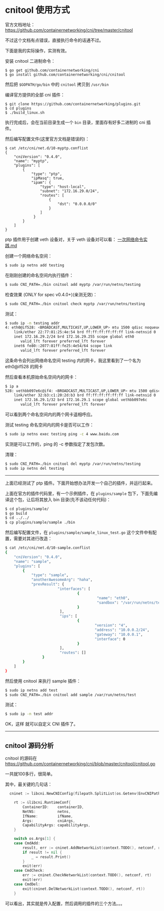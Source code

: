 # cnitool 使用方式

官方文档地址：https://github.com/containernetworking/cni/tree/master/cnitool

不过这个文档有点错误，直接执行命令的话通不过。

下面是我的实际操作，实测有效。



安装 cnitool 二进制命令：

```
$ go get github.com/containernetworking/cni
$ go install github.com/containernetworking/cni/cnitool
```

然后把 `$GOPATH/go/bin` 中的 `cnitool` 拷贝到 `/usr/bin`



编译官方提供的全部 cni 插件：

```
$ git clone https://github.com/containernetworking/plugins.git
$ cd plugins
$ ./build_linux.sh
```

执行完成后，会在当前目录生成一个 `bin` 目录，里面存有好多二进制的 cni 插件。



然后编写配置文件(这里官方文档是错误的)：

```
$ cat /etc/cni/net.d/10-myptp.conflist
{
    "cniVersion": "0.4.0",
    "name": "myptp",
    "plugins": [
        {
            "type": "ptp",
            "ipMasq": true,
            "ipam": {
                "type": "host-local",
                "subnet": "172.16.29.0/24",
                "routes": [
                    {
                        "dst": "0.0.0.0/0"
                    }
                ]
             }
        }
    ]
}
```

ptp 插件用于创建 veth 设备对，关于 veth 设备对可以看： [一次网络命令实践.md](../../../../Linux/Shell/一次网络命令实践.md) 



创建一个网络命名空间：

```bash
$ sudo ip netns add testing
```



在刚刚创建的命名空间内执行插件：

```bash
$ sudo CNI_PATH=./bin cnitool add myptp /var/run/netns/testing
```



检查效果 (ONLY for spec v0.4.0+)(亲测无效)：

```bash
$ sudo CNI_PATH=./bin cnitool check myptp /var/run/netns/testing
```



测试：

```bash
$ sudo ip -n testing addr
4: eth0@if528: <BROADCAST,MULTICAST,UP,LOWER_UP> mtu 1500 qdisc noqueue state UP group default 
    link/ether 22:77:81:25:4e:54 brd ff:ff:ff:ff:ff:ff link-netnsid 0
    inet 172.16.29.2/24 brd 172.16.29.255 scope global eth0
       valid_lft forever preferred_lft forever
    inet6 fe80::2077:81ff:fe25:4e54/64 scope link 
       valid_lft forever preferred_lft forever
```

这条命令会列出网络命名空间 testing 内的网卡，我这里看到了一个名为 eth0@if528 的网卡

然后查看本机原始命名空间内的网卡：

```bash
$ ip a
528: vethbb097e6c@if4: <BROADCAST,MULTICAST,UP,LOWER_UP> mtu 1500 qdisc noqueue state UP group default 
    link/ether 32:b3:c1:20:2d:b3 brd ff:ff:ff:ff:ff:ff link-netnsid 0
    inet 172.16.29.1/32 brd 172.16.29.1 scope global vethbb097e6c
       valid_lft forever preferred_lft forever
```

可以看到两个命名空间内的两个网卡遥相呼应。



测试 testing 命名空间内的网卡是否可以工作：

```bash
$ sudo ip netns exec testing ping -c 4 www.baidu.com
```

实测是可以工作的，ping 的 -c 参数指定了发包次数。



清理：

```bash
$ sudo CNI_PATH=./bin cnitool del myptp /var/run/netns/testing
$ sudo ip netns del testing
```



---



上面已经测试了 ptp 插件。下面开始想办法开发一个自己的插件，并运行起来。

上面在官方的插件代码里，有一个示例插件，在 `plugins/sample` 包下，下面先编译这个包，让后将其放入 bin 目录(先不该动任何代码)：

```bash
$ cd plugins/sample/
$ go build 
$ cd ../../
$ cp plugins/sample/sample ./bin
```

然后编写配置文件，在 `plugins/sample/sample_linux_test.go` 这个文件中有配置，需要对其进行改造：

```bash
$ cat /etc/cni/net.d/10-sample.conflist
{
    "cniVersion": "0.4.0",
    "name": "sample",
    "plugins": [
        {
            "type": "sample",
            "anotherAwesomeArg": "haha",
            "prevResult": {
                        "interfaces": [
                                 {
                                          "name": "eth0",
                                          "sandbox": "/var/run/netns/test"
                                 }
                         ],
                         "ips": [
                                 {
                                         "version": "4",
                                         "address": "10.0.0.2/24",
                                         "gateway": "10.0.0.1",
                                         "interface": 0
                                 }
                         ],
                         "routes": []
                 }
        }
    ]
}
```

然后使用 cnitool 来执行 sample 插件：

```bash
$ sudo ip netns add test
$ sudo CNI_PATH=./bin cnitool add sample /var/run/netns/test
```

测试：

```bash
$ sudo ip -n test addr
```

OK，这样 就可以自定义 CNI 插件了。



---



## cnitool 源码分析

cnitool 的源码在 https://github.com/containernetworking/cni/blob/master/cnitool/cnitool.go

一共就100多行，很简单。

其中，最关键的几句话：

```go
  cninet := libcni.NewCNIConfig(filepath.SplitList(os.Getenv(EnvCNIPath)), nil)

	rt := &libcni.RuntimeConf{
		ContainerID:    containerID,
		NetNS:          netns,
		IfName:         ifName,
		Args:           cniArgs,
		CapabilityArgs: capabilityArgs,
	}

	switch os.Args[1] {
	case CmdAdd:
		result, err := cninet.AddNetworkList(context.TODO(), netconf, rt)
		if result != nil {
			_ = result.Print()
		}
		exit(err)
	case CmdCheck:
		err := cninet.CheckNetworkList(context.TODO(), netconf, rt)
		exit(err)
	case CmdDel:
		exit(cninet.DelNetworkList(context.TODO(), netconf, rt))
	}
```

可以看出，其实就是传入配置，然后调用的插件的三个方法。。。

